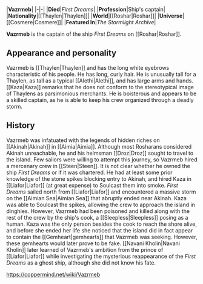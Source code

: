 |**Vazrmeb**|
|-|-|
|**Died**|*First Dreams*|
|**Profession**|Ship's captain|
|**Nationality**|[[Thaylen\|Thaylen]]|
|**World**|[[Roshar\|Roshar]]|
|**Universe**|[[Cosmere\|Cosmere]]|
|**Featured In**|*The Stormlight Archive*|

**Vazrmeb** is the captain of the ship *First Dreams* on [[Roshar\|Roshar]].

## Appearance and personality
Vazrmeb is [[Thaylen\|Thaylen]] and has the long white eyebrows characteristic of his people. He has long, curly hair. He is unusually tall for a Thaylen, as tall as a typical [[Alethi\|Alethi]], and has large arms and hands. [[Kaza\|Kaza]] remarks that he does not conform to the stereotypical image of Thaylens as parsimonious merchants. He is boisterous and appears to be a skilled captain, as he is able to keep his crew organized through a deadly storm.

## History
Vazrmeb was infatuated with the legends of hidden riches on [[Akinah\|Akinah]] in [[Aimia\|Aimia]]. Although most Rosharans considered Akinah unreachable, he and his helmsman [[Droz\|Droz]] sought to travel to the island. Few sailors were willing to attempt this journey, so Vazrmeb hired a mercenary crew in [[Steen\|Steen]]. It is not clear whether he owned the ship *First Dreams* or if it was chartered. He had at least some prior knowledge of the stone spikes blocking entry to Akinah, and hired Kaza in [[Liafor\|Liafor]] (at great expense) to Soulcast them into smoke.
*First Dreams* sailed north from [[Liafor\|Liafor]] and encountered a massive storm on the [[Aimian Sea\|Aimian Sea]] that abruptly ended near Akinah. Kaza was able to Soulcast the spikes, allowing the crew to approach the island in dinghies. However, Vazrmeb had been poisoned and killed along with the rest of the crew by the ship's cook, a [[Sleepless\|Sleepless]] posing as a human. Kaza was the only person besides the cook to reach the shore alive, and before she ended her life she noticed that the island did in fact appear to contain the [[Gemheart\|gemhearts]] that Vazrmeb was seeking. However, these gemhearts would later prove to be fake.
[[Navani Kholin\|Navani Kholin]] later learned of Vazrmeb's ambition from the prince of [[Liafor\|Liafor]] while investigating the mysterious reappearance of the *First Dreams* as a ghost ship, although she did not know his fate.



https://coppermind.net/wiki/Vazrmeb